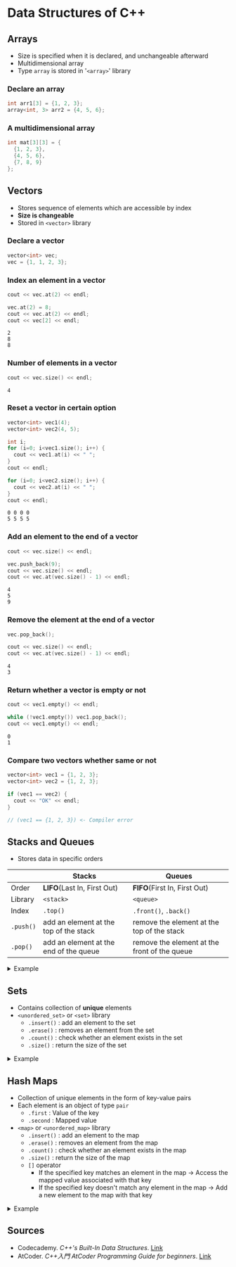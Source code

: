 # Data Structures of C++



## Arrays
- Size is specified when it is declared, and unchangeable afterward
- Multidimensional array
- Type `array` is stored in '`<array>`' library

### Declare an array
```cpp
int arr1[3] = {1, 2, 3};
array<int, 3> arr2 = {4, 5, 6};
```

### A multidimensional array
```cpp
int mat[3][3] = {
  {1, 2, 3},
  {4, 5, 6},
  {7, 8, 9}
};
```



## Vectors
- Stores sequence of elements which are accessible by index
- **Size is changeable**
- Stored in `<vector>` library

### Declare a vector
```cpp
vector<int> vec;
vec = {1, 1, 2, 3};
```

### Index an element in a vector
```cpp
cout << vec.at(2) << endl;

vec.at(2) = 8;
cout << vec.at(2) << endl;
cout << vec[2] << endl;
```
```
2
8
8
```

### Number of elements in a vector
```cpp
cout << vec.size() << endl;
```
```
4
```

### Reset a vector in certain option
```cpp
vector<int> vec1(4);
vector<int> vec2(4, 5);

int i;
for (i=0; i<vec1.size(); i++) {
  cout << vec1.at(i) << " ";
}
cout << endl;

for (i=0; i<vec2.size(); i++) {
  cout << vec2.at(i) << " ";
}
cout << endl;
```
```
0 0 0 0 
5 5 5 5 
```

### Add an element to the end of a vector
```cpp
cout << vec.size() << endl;

vec.push_back(9);
cout << vec.size() << endl;
cout << vec.at(vec.size() - 1) << endl;
```
```
4
5
9
```

### Remove the element at the end of a vector
```cpp
vec.pop_back();

cout << vec.size() << endl;
cout << vec.at(vec.size() - 1) << endl;
```
```
4
3
```

### Return whether a vector is empty or not
```cpp
cout << vec1.empty() << endl;

while (!vec1.empty()) vec1.pop_back();
cout << vec1.empty() << endl;
```
```
0
1
```

### Compare two vectors whether same or not
```cpp
vector<int> vec1 = {1, 2, 3};
vector<int> vec2 = {1, 2, 3};

if (vec1 == vec2) {
  cout << "OK" << endl;
}

// (vec1 == {1, 2, 3}) <- Compiler error
```


## Stacks and Queues
- Stores data in specific orders

|         |Stacks                                |Queues                                      |
|---------|--------------------------------------|--------------------------------------------|
|Order    |**LIFO**(Last In, First Out)          |**FIFO**(First In, First Out)               |
|Library  |`<stack>`                             |`<queue>`                                   |
|Index    |`.top()`                              |`.front()`, `.back()`                       |
|`.push()`|add an element at the top of the stack|remove the element at the top of the stack  |
|`.pop()` |add an element at the end of the queue|remove the element at the front of the queue|

<details>
<summary>Example</summary>

```cpp
#include <iostream>
#include <stack>
#include <queue>
using namespace std;

int main()
{
  stack<int> s1;
  s1.push(12);
  s1.push(24);
  s1.push(36);

  while(!s1.empty()) {
    cout << s1.top() << " ";
    s1.pop();
  }  // Output : 36 24 12
  cout << endl;

  queue<int> q1;
  q1.push(10);
  q1.push(20);
  q1.push(30);

  while(!q1.empty()) {
    cout << q1.front() << " ";
    q1.pop();
  }  // Output : 10 20 30
  cout << endl;

  return 0;
}
```

</details>


## Sets
- Contains collection of **unique** elements
- `<unordered_set>` or `<set>` library
  - `.insert()` : add an element to the set
  - `.erase()` : removes an element from the set
  - `.count()` : check whether an element exists in the set
  - `.size()` : return the size of the set

<details>
<summary>Example</summary>
 
```cpp
#include <iostream>
#include <unordered_set>
using namespace std;

int main()
{
  unordered_set<int> primes({2, 3, 5, 7});

  primes.insert(11);
  primes.insert(13);
  primes.insert(11);  // Ignored since it is a duplicate

  primes.erase(2);
  primes.erase(13);

  if (primes.count(2)) cout << "Contains 2" << endl; 
  else cout << "Does not contain 2" << endl;  // <- Output

  cout << "Size is " << primes.size() << endl;  // Output : Size is 4

  return 0;
}
```

</details>


## Hash Maps
- Collection of unique elements in the form of key-value pairs
- Each element is an object of type `pair`
  - `.first` : Value of the key
  - `.second` : Mapped value
- `<map>` or `<unordered_map>` library
  - `.insert()` : add an element to the map
  - `.erase()` : removes an element from the map
  - `.count()` : check whether an element exists in the map
  - `.size()` : return the size of the map
  - `[]` operator
    - If the specified key matches an element in the map → Access the mapped value associated with that key
    - If the specified key doesn't match any element in the map → Add a new element to the map with that key

<details>
<summary>Example</summary>

```cpp
#include <iostream>
#include <unordered_map>
using namespace std;

int main()
{
  unordered_map<string, int> country_codes;

  country_codes.insert({"Thailand", 65});
  country_codes.insert({"Peru", 51});
  country_codes["Japan"] = 81;  // Add a new element
  country_codes["Thailand"] = 66;  // Access an element

  country_codes.erase("Peru");

  if (country_codes.count("Belgium")) cout << "Yes" << endl;
  else cout << "No" << endl;  // Output : No

  cout << country_codes["Japan"] << endl;  // Output : 81

  cout << country_codes.size() << endl;  // Output : 2

  for (auto it: country_codes) {
    cout << it.first << " " << it.second << endl;
  }
  // Output : Japan 81
  //          Thailand 66

  return 0;
}
```

</details>


## Sources
- Codecademy. *C++'s Built-In Data Structures*. [Link](https://www.codecademy.com/learn/c-plus-plus-for-programmers/modules/cpp-built-in-data-structures/cheatsheet)
- AtCoder. *C++入門 AtCoder Programming Guide for beginners*. [Link](https://atcoder.jp/contests/apg4b/tasks/APG4b_n)
